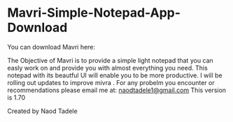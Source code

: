 # Mavri-Simple-Notepad-App-Download
You can download Mavri here:


The Objective of Mavri is to provide a simple light notepad that you can easly work on and provide you with almost everything you need.
This notepad with its beautful UI will enable you to be more productive.
I will be rolling out updates to improve mivra .
For any probelm you encounter or recommendations please email me at: naodtadele1@gmail.com
This version is 1.70

Created by Naod Tadele



